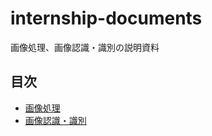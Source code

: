 # internship-documents

画像処理、画像認識・識別の説明資料

## 目次

- [画像処理][image-processing]
- [画像認識・識別][image-detect]

[image-processing]: image-processing/README.md
[image-detect]: AI-stady/README.md
